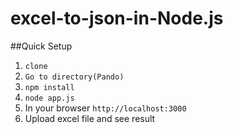 # excel-to-json-in-Node.js

##Quick Setup

1) `clone ` <br>
2) `Go to directory(Pando)` <br>
3) `npm install` <br>
4) `node app.js` <br>
5) In your browser `http://localhost:3000` <br>
6) Upload excel file and see result <br>
